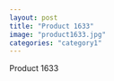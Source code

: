 ```yaml
---
layout: post
title: "Product 1633"
image: "product1633.jpg"
categories: "category1"
---
```

Product 1633

